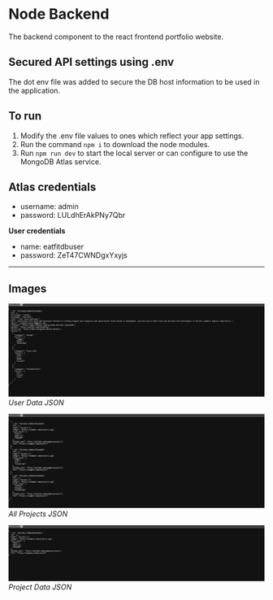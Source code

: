 # Node Backend
The backend component to the react frontend portfolio website.

## Secured API settings using .env
The dot env file was added to secure the DB host information to be used in the application.

## To run
1. Modify the .env file values to ones which reflect your app settings.
2. Run the command `npm i` to download the node modules.
3. Run `npm run dev` to start the local server or can configure to use the MongoDB Atlas service.

## Atlas credentials
- username: admin
- password: LULdhErAkPNy7Qbr

**User credentials**
- name: eatfitdbuser
- password: ZeT47CWNDgxYxyjs

---

## Images

![User Data JSON](./public/images/UserData.png)
*User Data JSON*

![Project JSON](./public/images/Projects.png)
*All Projects JSON*

![Project Data JSON](./public/images/ProjectData.png)
*Project Data JSON*